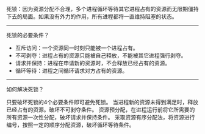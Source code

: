 死锁：因为资源分配不合理，多个进程循环等待其它进程占有的资源而无限期僵持下去的局面。如果没有外力的作用，所有进程都将一直维持阻塞的状态。   

---

死锁的必要条件？

- 互斥访问：一个资源同一时刻只能被一个进程占有。
- 不可剥夺：进程占有的资源只能被自己释放，不能被其它进程强行剥夺。
- 请求并保持：进程在申请新的资源时，不会释放已经占有的资源。
- 循环等待：进程之间循环请求对方占有的资源。

---

如何解决死锁？

只要破坏死锁的4个必要条件即可避免死锁。
当进程新的资源未得到满足时，释放已经占有的资源。破坏不可剥夺条件。
资源预分配，在进程运行前将它所需要的所有资源一次性分配，破坏请求并保持条件。
采取资源有序分配法，将资源进行编号，按照一定的顺序分配资源，破坏循环等待条件。

